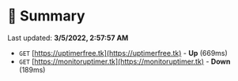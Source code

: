 # 📖 Summary
Last updated: **3/5/2022, 2:57:57 AM**

- `GET` [https://uptimerfree.tk](https://uptimerfree.tk) - **Up** (669ms)
- `GET` [https://monitoruptimer.tk](https://monitoruptimer.tk) - **Down** (189ms)
